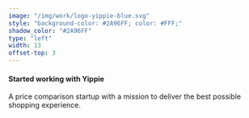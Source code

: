 ```yaml
---
image: "/img/work/logo-yippie-blue.svg"
style: "background-color: #2A96FF; color: #FFF;"
shadow_color: "#2A96FF"
type: "left"
width: 13
offset-top: 3
---
```

#### Started working with Yippie
A price comparison startup with a mission to deliver the best possible shopping experience.
